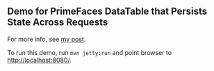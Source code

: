 ## Demo for PrimeFaces DataTable that Persists State Across Requests

For more info, see [my post](http://www.bradchen.com/2012/05/persist-primefaces-datatable-state-across-refresh).

To run this demo, run ``mvn jetty:run`` and point browser to [http://localhost:8080/](http://localhost:8080/).


